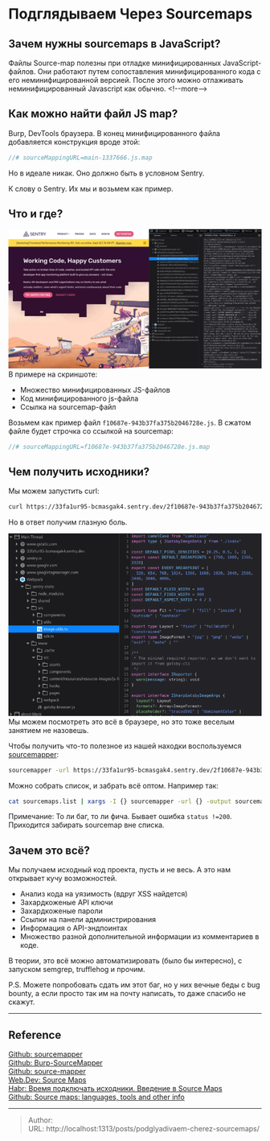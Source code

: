 # Подглядываем Через Sourcemaps


## Зачем нужны sourcemaps в JavaScript?
Файлы Source-map полезны при отладке минифицированных JavaScript-файлов. 
Они работают путем сопоставления минифицированного кода с его неминифицированной версией. После этого можно отлаживать неминифицированный Javascript как обычно.
&lt;!--more--&gt;
## Как можно найти файл JS map?
Burp, DevTools браузера.
В конец минифицированного файла добавляется конструкция вроде этой:
```js
//# sourceMappingURL=main-1337666.js.map
```
Но в идеале никак. Оно должно быть в условном Sentry.

К слову о Sentry. Их мы и возьмем как пример.

## Что и где?
![](../../static/20230909030605.png)
В примере на скриншоте: 
- Множество минифицированных  JS-файлов
- Код минифицированного js-файла
- Ссылка на sourcemap-файл

Возьмем как пример файл `f10687e-943b37fa375b2046728e.js`.
В сжатом файле будет строчка со ссылкой на sourcemap:
```js
//# sourceMappingURL=f10687e-943b37fa375b2046728e.js.map
```

## Чем получить исходники?
Мы можем запустить curl:
```bash
curl https://33fa1ur95-bcmasgak4.sentry.dev/2f10687e-943b37fa375b2046728e.js.map -o test.js
```
Но в ответ получим глазную боль.

![](../../static/20230909034129.png)
Мы можем посмотреть это всё в браузере, но это тоже веселым занятием не назовешь.

Чтобы получить что-то полезное из нашей находки воспользуемся [sourcemapper](https://github.com/denandz/sourcemapper):
```bash
sourcemapper -url https://33fa1ur95-bcmasgak4.sentry.dev/2f10687e-943b37fa375b2046728e.js.map -output sourcemaps
```

Можно собрать список, и забрать всё оптом.
Например так:
```bash
cat sourcemaps.list | xargs -I {} sourcemapper -url {} -output sourcemaps
```

Примечание:
То ли баг, то ли фича. Бывает ошибка `status !=200`. Приходится забирать sourcemap вне списка.


## Зачем это всё?
Мы получаем исходный код проекта, пусть и не весь. А это нам открывает кучу возможностей.
- Анализ кода на уязимость (вдруг XSS найдется)
- Захардкоженые API ключи
- Захардкоженые пароли
- Ссылки на панели администрирования
- Информация о API-эндпоинтах
- Множество разной дополнительной информации из комментариев в коде.

В теории, это всё можно автоматизировать (было бы интересно), с запуском semgrep, trufflehog и прочим.

P.S. Можете попробовать сдать им этот баг, но у них вечные беды с bug bounty, а если просто так им на почту написать, то даже спасибо не скажут.

---
## Reference  
[Github: sourcemapper](https://github.com/denandz/sourcemapper)  
[Github: Burp-SourceMapper](https://github.com/yg-ht/Burp-SourceMapper)  
[Github: source-mapper](https://github.com/portswigger/source-mapper)  
[Web.Dev: Source Maps](https://web.dev/source-maps/)  
[Habr: Время подключать исходники. Введение в Source Maps](https://habr.com/ru/articles/178743/)  
[Github: Source maps: languages, tools and other info](https://github.com/ryanseddon/source-map/wiki/Source-maps:-languages,-tools-and-other-info)  

---

> Author:   
> URL: http://localhost:1313/posts/podglyadivaem-cherez-sourcemaps/  

